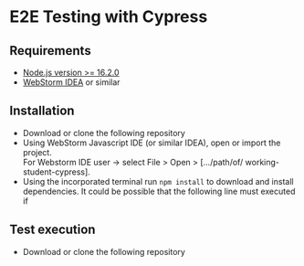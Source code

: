 # E2E Testing with Cypress


## Requirements
* [Node.js version >= 16.2.0](https://nodejs.org/en/)
* [WebStorm IDEA](https://www.jetbrains.com/webstorm/) or similar

## Installation
* Download or clone the following repository
* Using WebStorm Javascript IDE (or similar IDEA),  open or import the project. 
 <br>For Webstorm IDE user ->  select File > Open > […/path/of/ working-student-cypress].
* Using the incorporated terminal run ```npm install``` to download and install dependencies. It could be possible that the following line must executed if 

## Test execution
* Download or clone the following repository

 
